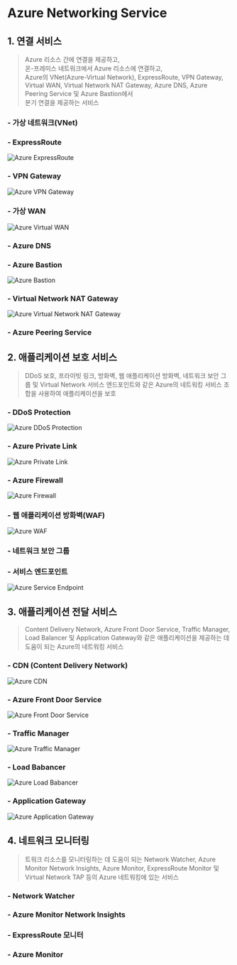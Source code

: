 # Azure Networking Service

## 1. 연결 서비스
> Azure 리소스 간에 연결을 제공하고, <br>
  온-프레미스 네트워크에서 Azure 리소스에 연결하고, <br>
  Azure의 VNet(Azure-Virtual Network), ExpressRoute, VPN Gateway, Virtual WAN, 
  Virtual Network NAT Gateway, Azure DNS, Azure Peering Service 및 Azure Bastion에서 <br>
  분기 연결을 제공하는 서비스

### - 가상 네트워크(VNet)
### - ExpressRoute
<img src="https://docs.microsoft.com/ko-kr/azure/networking/fundamentals/media/networking-overview/expressroute-connection-overview.png" title="Azure ExpressRoute" alt="Azure ExpressRoute"></img><br/>

### - VPN Gateway
<img src="https://docs.microsoft.com/ko-kr/azure/networking/fundamentals/media/networking-overview/vpngateway-multisite-connection-diagram.png" title="Azure VPN Gateway" alt="Azure VPN Gateway"></img><br/>

### - 가상 WAN
<img src="https://docs.microsoft.com/ko-kr/azure/networking/fundamentals/media/networking-overview/virtualwan1.png" title="Azure Virtual WAN" alt="Azure Virtual WAN"></img><br/>

### - Azure DNS
### - Azure Bastion
<img src="https://docs.microsoft.com/ko-kr/azure/networking/fundamentals/media/networking-overview/architecture.png" title="Azure Bastion" alt="Azure Bastion"></img><br/>

### - Virtual Network NAT Gateway
<img src="https://docs.microsoft.com/en-us/azure/networking/fundamentals/media/networking-overview/flow-map.png" title="Azure Virtual Network NAT Gateway" alt="Azure Virtual Network NAT Gateway"></img><br/>

### - Azure Peering Service

## 2. 애플리케이션 보호 서비스
> DDoS 보호, 프라이빗 링크, 방화벽, 웹 애플리케이션 방화벽, 네트워크 보안 그룹 및 Virtual Network 서비스 엔드포인트와 같은 Azure의 네트워킹 서비스 조합을 사용하여 애플리케이션을 보호

### - DDoS Protection
<img src="https://docs.microsoft.com/ko-kr/azure/networking/fundamentals/media/networking-overview/ddos-protection.png" title="Azure DDoS Protection" alt="Azure DDoS Protection"></img><br/>

### - Azure Private Link
<img src="https://docs.microsoft.com/ko-kr/azure/networking/fundamentals/media/networking-overview/private-endpoint.png" title="Azure Private Link" alt="Azure Private Link"></img><br/>

### - Azure Firewall
<img src="https://docs.microsoft.com/ko-kr/azure/networking/fundamentals/media/networking-overview/firewall-threat.png" title="Azure Firewall" alt="Azure Firewall"></img><br/>

### - 웹 애플리케이션 방화벽(WAF)
<img src="https://docs.microsoft.com/ko-kr/azure/networking/fundamentals/media/networking-overview/waf-overview.png" title="Azure WAF" alt="Azure WAF"></img><br/>

### - 네트워크 보안 그룹
### - 서비스 엔드포인트
<img src="https://docs.microsoft.com/ko-kr/azure/networking/fundamentals/media/networking-overview/vnet-service-endpoints-overview.png" title="Azure Service Endpoint" alt="Azure Service Endpoint"></img><br/>

## 3. 애플리케이션 전달 서비스
> Content Delivery Network, Azure Front Door Service, Traffic Manager, Load Balancer 및 Application Gateway와 같은 애플리케이션을 제공하는 데 도움이 되는 Azure의 네트워킹 서비스

### - CDN (Content Delivery Network)
<img src="https://docs.microsoft.com/ko-kr/azure/networking/fundamentals/media/networking-overview/cdn-overview.png" title="Azure CDN" alt="Azure CDN"></img><br/>

### - Azure Front Door Service
<img src="https://docs.microsoft.com/ko-kr/azure/networking/fundamentals/media/networking-overview/front-door-visual-diagram.png" title="Azure Front Door Service" alt="Azure Front Door Service"></img><br/>

### - Traffic Manager
<img src="https://docs.microsoft.com/ko-kr/azure/networking/fundamentals/media/networking-overview/priority.png" title="Azure Traffic Manager" alt="Azure Traffic Manager"></img><br/>

### - Load Babancer
<img src="https://docs.microsoft.com/ko-kr/azure/networking/fundamentals/media/networking-overview/load-balancer.png" title="Azure Load Babancer" alt="Azure Load Babancer"></img><br/>

### - Application Gateway
<img src="https://docs.microsoft.com/ko-kr/azure/networking/fundamentals/media/networking-overview/figure1-720.png" title="Azure Application Gateway" alt="Azure Application Gateway"></img><br/>

## 4. 네트워크 모니터링
> 트워크 리소스를 모니터링하는 데 도움이 되는 Network Watcher, Azure Monitor Network Insights, Azure Monitor, ExpressRoute Monitor 및 Virtual Network TAP 등의 Azure 네트워킹에 있는 서비스

### - Network Watcher
### - Azure Monitor Network Insights
### - ExpressRoute 모니터
### - Azure Monitor
